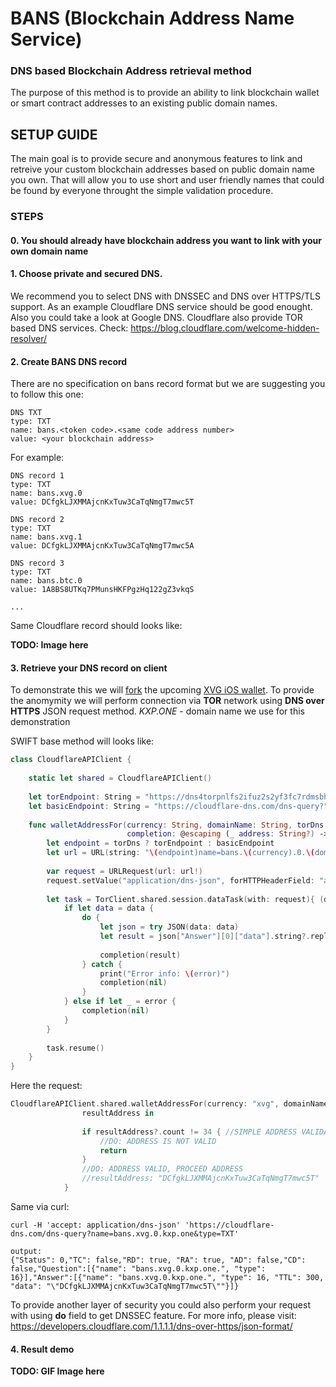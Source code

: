 # BANS (Blockchain Address Name Service)
### DNS based Blockchain Address retrieval method

The purpose of this method is to provide an ability to link
blockchain wallet or smart contract addresses to an existing public domain names.

## SETUP GUIDE

The main goal is to provide secure and anonymous features to link and retreive your custom blockchain addresses based on public domain name you own. That will allow you to use short and user friendly names that could be found by everyone 
throught the simple validation procedure.

### STEPS

#### 0. You should already have blockchain address you want to link with your own domain name
#### 1. Choose private and secured DNS.

We recommend you to select DNS with DNSSEC and DNS over HTTPS/TLS support.
As an example Cloudflare DNS service should be good enought. Also you could take a look at Google DNS.
Cloudflare also provide TOR based DNS services. Check: https://blog.cloudflare.com/welcome-hidden-resolver/

#### 2. Create BANS DNS record

There are no specification on bans record format but we are suggesting you to follow this one:

```
DNS TXT
type: TXT
name: bans.<token code>.<same code address number>
value: <your blockchain address>
```
For example: 

```
DNS record 1
type: TXT
name: bans.xvg.0
value: DCfgkLJXMMAjcnKxTuw3CaTqNmgT7mwc5T

DNS record 2
type: TXT
name: bans.xvg.1
value: DCfgkLJXMMAjcnKxTuw3CaTqNmgT7mwc5A

DNS record 3
type: TXT
name: bans.btc.0
value: 1A8BS8UTKq7PMunsHKFPgzHq122gZ3vkqS

...
```
Same Cloudflare record should looks like:

__TODO: Image here__

#### 3. Retrieve your DNS record on client

To demonstrate this we will [fork](https://github.com/hellc/vIOS) the upcoming [XVG iOS wallet](https://github.com/vergecurrency/vIOS). 
To provide the anomymity we will perform connection via __TOR__ network using __DNS over HTTPS__ JSON request method.
_KXP.ONE_ - domain name we use for this demonstration

SWIFT base method will looks like:
```SWIFT
class CloudflareAPIClient {
    
    static let shared = CloudflareAPIClient()
    
    let torEndpoint: String = "https://dns4torpnlfs2ifuz2s2yf3fc7rdmsbhm6rw75euj35pac6ap25zgqad.onion/dns-query?"
    let basicEndpoint: String = "https://cloudflare-dns.com/dns-query?"
    
    func walletAddressFor(currency: String, domainName: String, torDns: Bool = true,
                          completion: @escaping (_ address: String?) -> Void) {
        let endpoint = torDns ? torEndpoint : basicEndpoint
        let url = URL(string: "\(endpoint)name=bans.\(currency).0.\(domainName)&type=TXT")
        
        var request = URLRequest(url: url!)
        request.setValue("application/dns-json", forHTTPHeaderField: "accept")
        
        let task = TorClient.shared.session.dataTask(with: request){ (data, resonse, error) in
            if let data = data {
                do {
                    let json = try JSON(data: data)
                    let result = json["Answer"][0]["data"].string?.replacingOccurrences(of: "\"", with: "")
                    
                    completion(result)
                } catch {
                    print("Error info: \(error)")
                    completion(nil)
                }
            } else if let _ = error {
                completion(nil)
            }
        }
        
        task.resume()
    }
}
```
Here the request:

```SWIFT
CloudflareAPIClient.shared.walletAddressFor(currency: "xvg", domainName: "kxp.one") { 
                resultAddress in
                
                if resultAddress?.count != 34 { //SIMPLE ADDRESS VALIDATION
                    //DO: ADDRESS IS NOT VALID
                    return
                }
                //DO: ADDRESS VALID, PROCEED ADDRESS
                //resultAddress: "DCfgkLJXMMAjcnKxTuw3CaTqNmgT7mwc5T"
            }
```

Same via curl:

```curl
curl -H 'accept: application/dns-json' 'https://cloudflare-dns.com/dns-query?name=bans.xvg.0.kxp.one&type=TXT'

output:
{"Status": 0,"TC": false,"RD": true, "RA": true, "AD": false,"CD": false,"Question":[{"name": "bans.xvg.0.kxp.one.", "type": 16}],"Answer":[{"name": "bans.xvg.0.kxp.one.", "type": 16, "TTL": 300, "data": "\"DCfgkLJXMMAjcnKxTuw3CaTqNmgT7mwc5T\""}]}
```

To provide another layer of security you could also perform your request with using __do__ field to get DNSSEC feature.
For more info, please visit: https://developers.cloudflare.com/1.1.1.1/dns-over-https/json-format/

#### 4. Result demo

__TODO: GIF Image here__
